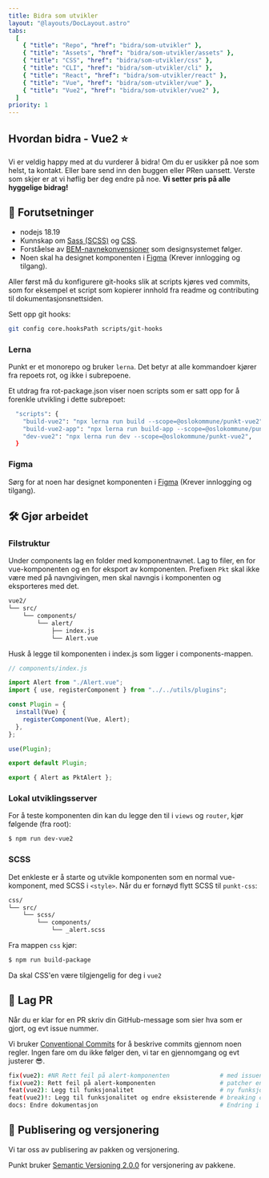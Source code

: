 ```yaml
---
title: Bidra som utvikler
layout: "@layouts/DocLayout.astro"
tabs:
  [
    { "title": "Repo", "href": "bidra/som-utvikler" },
    { "title": "Assets", "href": "bidra/som-utvikler/assets" },
    { "title": "CSS", "href": "bidra/som-utvikler/css" },
    { "title": "CLI", "href": "bidra/som-utvikler/cli" },
    { "title": "React", "href": "bidra/som-utvikler/react" },
    { "title": "Vue", "href": "bidra/som-utvikler/vue" },
    { "title": "Vue2", "href": "bidra/som-utvikler/vue2" },
  ]
priority: 1
---
```


<!--
alt under her skal genereres fra ./packages/vue2/CONTRIBUTING.md,
alle endringer du gjør vil overskrives
-->

<!-- START CONTENT -->

## Hvordan bidra - Vue2 ⭐

Vi er veldig happy med at du vurderer å bidra! Om du er usikker på noe som helst,
ta kontakt. Eller bare send inn den buggen eller PRen uansett. Verste som skjer
er at vi høflig ber deg endre på noe. **Vi setter pris på alle hyggelige bidrag!**

## 📝 Forutsetninger

- nodejs 18.19
- Kunnskap om [Sass (SCSS)](https://sass-lang.com/) og [CSS](https://developer.mozilla.org/en-US/docs/Web/CSS).
- Forståelse av [BEM-navnekonvensjoner](http://getbem.com/) som designsystemet følger.
- Noen skal ha designet komponenten i [Figma](https://www.figma.com/file/Eej5jm3jIUjeMfzLE0aOTB/Punkt---Origo-designsystem?node-id=0%3A1&t=VDbEaltk80wYiYn3-0) (Krever innlogging og tilgang).

Aller først må du konfigurere git-hooks slik at scripts kjøres ved commits, som for eksempel et script som kopierer innhold fra readme og contributing til dokumentasjonsnettsiden.

Sett opp git hooks:

```sh
git config core.hooksPath scripts/git-hooks
```

### Lerna

Punkt er et monorepo og bruker `lerna`. Det betyr at alle kommandoer kjører
fra repoets rot, og ikke i subrepoene.

Et utdrag fra rot-package.json viser noen scripts som er satt opp for å forenkle
utvikling i dette subrepoet:

```sh
  "scripts": {
    "build-vue2": "npx lerna run build --scope=@oslokommune/punkt-vue2",
    "build-vue2-app": "npx lerna run build-app --scope=@oslokommune/punkt-vue2",
    "dev-vue2": "npx lerna run dev --scope=@oslokommune/punkt-vue2",
  }
```

### Figma

Sørg for at noen har designet komponenten i [Figma](https://www.figma.com/file/Eej5jm3jIUjeMfzLE0aOTB/Punkt---Origo-designsystem?node-id=0%3A1&t=VDbEaltk80wYiYn3-0)
(Krever innlogging og tilgang).

## 🛠️ Gjør arbeidet

### Filstruktur

Under components lag en folder med komponentnavnet. Lag to filer, en for
vue-komponenten og en for eksport av komponenten. Prefixen `Pkt` skal ikke
være med på navngivingen, men skal navngis i komponenten og eksporteres
med det.

```sh
vue2/
└── src/
    └── components/
        └── alert/
            ├── index.js
            └── Alert.vue
```

Husk å legge til komponenten i index.js som ligger i components-mappen.

```js
// components/index.js

import Alert from "./Alert.vue";
import { use, registerComponent } from "../../utils/plugins";

const Plugin = {
  install(Vue) {
    registerComponent(Vue, Alert);
  },
};

use(Plugin);

export default Plugin;

export { Alert as PktAlert };
```

### Lokal utviklingsserver

For å teste komponenten din kan du legge den til i `views` og `router`, kjør følgende (fra root):

```sh
$ npm run dev-vue2
```

### SCSS

Det enkleste er å starte og utvikle komponenten som en normal vue-komponent,
med SCSS i `<style>`. Når du er fornøyd flytt SCSS til `punkt-css`:

```sh
css/
└── src/
    └── scss/
        └── components/
            └── _alert.scss
```

Fra mappen `css` kjør:

```sh
$ npm run build-package
```

Da skal CSS'en være tilgjengelig for deg i `vue2`

## 🤝 Lag PR

Når du er klar for en PR skriv din GitHub-message som sier hva som er gjort, og evt issue nummer.

Vi bruker [Conventional Commits](https://www.conventionalcommits.org/) for å beskrive commits gjennom
noen regler. Ingen fare om du ikke følger den, vi tar en gjennomgang og evt justerer 😎.

```sh
fix(vue2): #NR Rett feil på alert-komponenten              # med issuenummer
fix(vue2): Rett feil på alert-komponenten                  # patcher en bug i koden (patch i Semantic Versioning)
feat(vue2): Legg til funksjonalitet                        # ny funksjonalitet i koden (minor i Semantic Versioning)
feat(vue2)!: Legg til funksjonalitet og endre eksisterende # breaking change i koden (major i Semantic Versioning)
docs: Endre dokumentasjon                                  # Endring i dokumentasjon
```

## 🔢 Publisering og versjonering

Vi tar oss av publisering av pakken og versjonering.

Punkt bruker [Semantic Versioning 2.0.0](https://semver.org/spec/v2.0.0.html) for versjonering av pakkene.

<!-- END CONTENT-->
